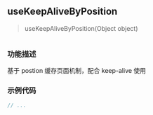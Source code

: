 ## useKeepAliveByPosition

> useKeepAliveByPosition(Object object)

```ts
```

### 功能描述

基于 postion 缓存页面机制，配合 keep-alive 使用

### 示例代码

<demo></demo> 

<script lang="ts" setup>
  import Demo from './demo.vue'
</script>

```js
// ...
```